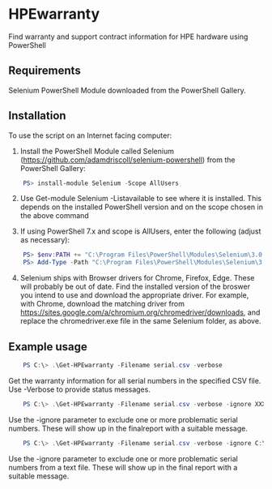 # HPEwarranty
Find warranty and support contract information for HPE hardware using PowerShell

## Requirements

Selenium PowerShell Module downloaded from the PowerShell Gallery.

## Installation

To use the script on an Internet facing computer:
1. Install the PowerShell Module called Selenium (https://github.com/adamdriscoll/selenium-powershell) from the PowerShell Gallery:
    
```powershell
    PS> install-module Selenium -Scope AllUsers
```
    
2. Use Get-module Selenium -Listavailable to see where it is installed. This depends on the installed PowerShell version and on the scope chosen in the above command
    
3. If using PowerShell 7.x and scope is AllUsers, enter the following (adjust as necessary):
    
```powershell
    PS> $env:PATH += "C:\Program Files\PowerShell\Modules\Selenium\3.0.1\assemblies\"
    PS> Add-Type -Path "C:\Program Files\PowerShell\Modules\Selenium\3.0.1\assemblies\WebDriver.dll"
```

4. Selenium ships with Browser drivers for Chrome, Firefox, Edge. These will probably be out of date. Find the installed version of the broswer you intend to use and download the appropriate driver. For example, with Chrome, download the matching driver from  https://sites.google.com/a/chromium.org/chromedriver/downloads, and replace the chromedriver.exe file in the same Selenium folder, as above.

## Example usage
```powershell
    PS C:\> .\Get-HPEwarranty -Filename serial.csv -verbose
```

Get the warranty information for all serial numbers in the specified CSV file. Use -Verbose to provide status messages.
    
```powershell
    PS C:\> .\Get-HPEwarranty -Filename serial.csv -verbose -ignore XXX1111XXXX,YYY2222YYYY
```

Use the -ignore parameter to exclude one or more problematic serial numbers. These will show up in the finalreport with a suitable message.

```powershell
    PS C:\> .\Get-HPEwarranty -Filename serial.csv -verbose -ignore C:\Ignore.txt
```

Use the -ignore parameter to exclude one or more problematic serial numbers from a text file. These will show up in the final report with a suitable message.

